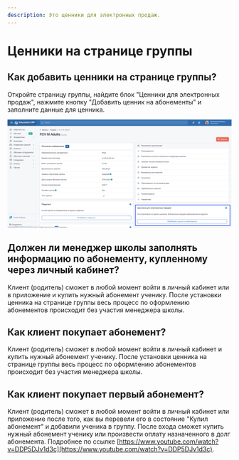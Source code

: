 ```yaml
---
description: Это ценники для электронных продаж.
---
```


# Ценники на странице группы

## Как добавить ценники на странице группы?

Откройте страницу группы,  найдите блок "Ценники для электронных продаж", нажмите кнопку "Добавить ценник на абонементы" и заполните данные для ценника.

![](<../../../../.gitbook/assets/image (4).png>)

## Должен ли менеджер школы заполнять информацию по абонементу, купленному через личный кабинет?&#x20;

Клиент (родитель) сможет в любой момент войти в личный кабинет  или в приложение и купить  нужный абонемент ученику. После установки ценника на странице группы весь процесс по оформлению абонементов  происходит без  участия менеджера школы.

## Как клиент покупает абонемент?

Клиент (родитель) сможет в любой момент войти в личный кабинет и купить  нужный абонемент ученику. После установки ценника на странице группы весь процесс по оформлению абонементов  происходит без  участия менеджера школы.

## Как клиент покупает **первый** абонемент?

Клиент (родитель) сможет в любой момент войти в личный кабинет или приложение после того, как вы перевели его в состояние "Купил абонемент" и добавили ученика в группу. После входа сможет  купить  нужный абонемент ученику или произвести оплату назначенного в долг абонемента.  Подробнее по ссылке [https://www.youtube.com/watch?v=DDP5DJv1d3c](https://www.youtube.com/watch?v=DDP5DJv1d3c).



